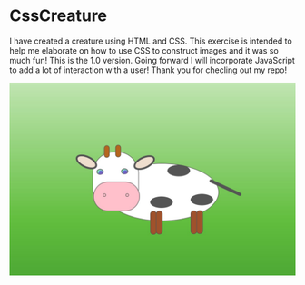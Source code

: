 # CssCreature
I have created a creature using HTML and CSS. This exercise is intended to help me elaborate on how to use CSS to construct images and it was so much fun! 
This is the 1.0 version. Going forward I will incorporate JavaScript to add a lot of interaction with a user! Thank you for checling out my repo!

![moooo](moooo.jpg) 
